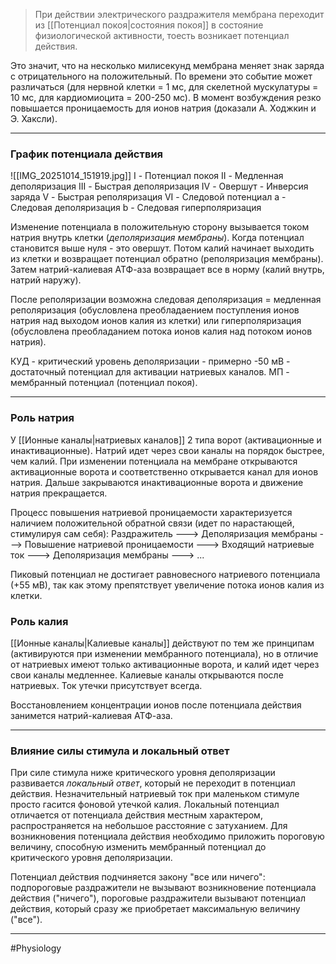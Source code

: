 
> При действии электрического раздражителя мембрана переходит из [[Потенциал покоя|состояния покоя]] в состояние физиологической активности, тоесть возникает потенциал действия. 

Это значит, что на несколько милисекунд мембрана меняет знак заряда с отрицательного на положительный. По времени это событие может различаться (для нервной клетки = 1 мс, для скелетной мускулатуры = 10 мс, для кардиомиоцита = 200-250 мс). В момент возбуждения резко повышается проницаемость для ионов натрия (доказали А. Ходжкин и Э. Хаксли).

---
### График потенциала действия 

![[IMG_20251014_151919.jpg]]
I - Потенциал покоя 
II - Медленная деполяризация 
III - Быстрая деполяризация 
IV - Овершут - Инверсия заряда
V - Быстрая реполяризация 
VI - Следовой потенциал 
a - Следовая деполяризация 
b - Следовая гиперполяризация 

Изменение потенциала в положительную сторону вызывается током натрия внутрь клетки (*деполяризация мембраны*). Когда потенциал становится выше нуля - это овершут. Потом калий начинает выходить из клетки и возвращает потенциал обратно (реполяризация мембраны). Затем натрий-калиевая АТФ-аза возвращает все в норму (калий внутрь, натрий наружу).

После реполяризации возможна следовая деполяризация = медленная реполяризация (обусловлена преобладаением поступления ионов натрия над выходом ионов калия из клетки) или гиперполяризация (обусловлена преобладанием потока ионов калия над потоком ионов натрия).

КУД - критический уровень деполяризации - примерно -50 мВ - достаточный потенциал для активации натриевых каналов. МП - мембранный потенциал (потенциал покоя).

---

### Роль натрия

У [[Ионные каналы|натриевых каналов]] 2 типа ворот (активационные и инактивационные). Натрий идет через свои каналы на порядок быстрее, чем калий. При изменении потенциала на мембране открываются активационные ворота и соответственно открывается канал для ионов натрия. Дальше закрываются инактивационные ворота и движение натрия прекращается.

Процесс повышения натриевой проницаемости характеризуется наличием положительной обратной связи (идет по нарастающей, стимулируя сам себя):
Раздражитель ---> Деполяризация мембраны ---> Повышение натриевой проницаемости ---> Входящий натриевые ток ---> Деполяризация мембраны ---> ...

Пиковый потенциал не достигает равновесного натриевого потенциала (+55 мВ), так как этому препятствует увеличение потока ионов калия из клетки.

### Роль калия

[[Ионные каналы|Калиевые каналы]] действуют по тем же принципам (активируются при изменении мембранного потенциала), но в отличие от натриевых имеют только активационные ворота, и калий идет через свои каналы медленнее. Калиевые каналы открываются после натриевых. Ток утечки присутствует всегда.

Восстановлением концентрации ионов после потенциала действия занимется натрий-калиевая АТФ-аза.

---

### Влияние силы стимула и локальный ответ 

При силе стимула ниже критического уровня деполяризации развивается *локальный ответ*, который не переходит в потенциал действия. Незначительный натриевый ток при маленьком стимуле просто гасится фоновой утечкой калия. Локальный потенциал отличается от потенциала действия местным характером, распространяется на небольшое расстояние с затуханием. Для возникновения потенциала действия необходимо приложить пороговую величину, способную изменить мембранный потенциал до критического уровня деполяризации. 

Потенциал действия подчиняется закону "все или ничего": подпороговые раздражители не вызывают возникновение потенциала действия ("ничего"), пороговые раздражители вызывают потенциал действия, который сразу же приобретает максимальную величину ("все").

---
#Physiology 